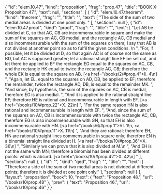 {
  "id": "elem.10.47",
  "kind": "proposition",
  "frag": "prop.47",
  "title": "BOOK X: Proposition 47.",
  "text": null,
  "sections": [
    {
      "id": "elem.10.47.theorem",
      "kind": "theorem",
      "frag": "",
      "title": "",
      "text": [
        "The side of the sum of two medial areas is divided at one point only. "
      ],
      "sections": null
    },
    {
      "id": "elem.10.47.proof",
      "kind": "proof",
      "frag": "",
      "title": "",
      "text": [
        "Let AB be divided at C, so that AC, CB are incommensurable in square and make the sum of the squares on AC, CB medial, and the rectangle AC, CB medial and also incommensurable with the sum of the squares on them; I say that AB is not divided at another point so as to fulfil the given conditions. \n      ",
        "For, if possible, let it be divided at D, so that again AC is of course not the same as BD, but AC is supposed greater; let a rational straight line EF be set out, and let there be applied to EF the rectangle EG equal to the squares on AC, CB, and the rectangle HK equal to twice the rectangle AC, CB; therefore the whole EK is equal to the square on AB. [<a href=\"/books/2/#prop.4\">II. 4</a>\n] ",
        "Again, let EL, equal to the squares on AD, DB, be applied to EF; therefore the remainder, twice the rectangle AD, DB, is equal to the remainder MK. ",
        "And since, by hypothesis, the sum of the squares on AC, CB is medial, therefore EG is also medial. ",
        "And it is applied to the rational straight line EF; therefore HE is rational and incommensurable in length with EF. [<a href=\"/books/10/#prop.22\">X. 22</a>\n] ",
        "For the same reason HN is also rational and incommensurable in length with EF. ",
        "And, since the sum of the squares on AC, CB is incommensurable with twice the rectangle AC, CB, therefore EG is also incommensurable with GN, so that EH is also incommensurable with HN. [<a href=\"/books/6/#prop.1\">VI. 1</a>\n, <a href=\"/books/10/#prop.11\">X. 11</a>\n] ",
        "And they are rational; therefore EH, HN are rational straight lines commensurable in square only; therefore EN is a binomial straight line divided at H. [<a href=\"/books/10/#prop.36\">X. 36</a>\n] ",
        "Similarly we can prove that it is also divided at M.\n      ",
        "And EH is not the same with MN; therefore a binomial has been divided at different points: which is absurd. [<a href=\"/books/10/#prop.42\">X. 42</a>\n] "
      ],
      "sections": null
    },
    {
      "id": "",
      "kind": "qed",
      "frag": "",
      "title": "",
      "text": [
        "Therefore a side of the sum of two medial areas is not divided at different points; therefore it is divided at one point only."
      ],
      "sections": null
    }
  ],
  "layout": "proposition",
  "book": 10,
  "next": {
    "text": "Proposition 48.",
    "url": "/books/10/prop.48"
  },
  "prev": {
    "text": "Proposition 46.",
    "url": "/books/10/prop.46"
  }
}
